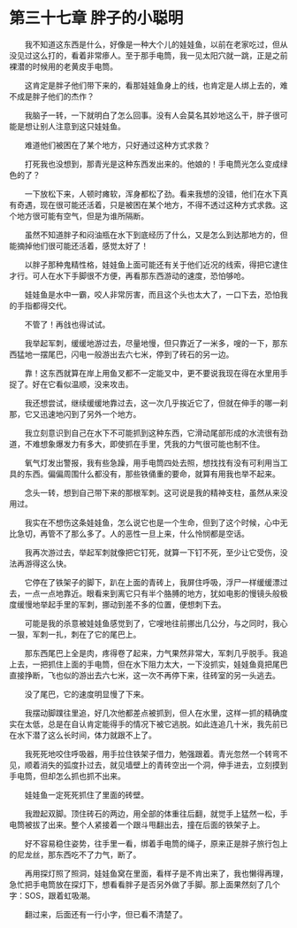 # 第三十七章 胖子的小聪明


　　我不知道这东西是什么，好像是一种大个儿的娃娃鱼，以前在老家吃过，但从没见过这么打的，看着非常瘆人。至于那手电筒，我一见太阳穴就一跳，正是之前裸潜的时候用的老黄皮手电筒。

　　这肯定是胖子他们带下来的，看那娃娃鱼身上的线，也肯定是人绑上去的，难不成是胖子他们的杰作？

　　我脑子一转，一下就明白了怎么回事。没有人会莫名其妙地这么干，胖子很可能是想让别人注意到这只娃娃鱼。   

　　难道他们被困在了某个地方，只好通过这种方式求救？

　　打死我也没想到，那青光是这种东西发出来的。他娘的！手电筒光怎么变成绿色的了？

　　一下放松下来，人顿时瘫软，浑身都松了劲。看来我想的没错，他们在水下真有奇遇，现在很可能还活着，只是被困在某个地方，不得不透过这种方式求救。这个地方很可能有空气，但是为谁所隔断。

　　虽然不知道胖子和闷油瓶在水下到底经历了什么，又是怎么到达那地方的，但能摘掉他们很可能还活着，感觉太好了！

　　以胖子那种鬼精性格，娃娃鱼上面可能还有关于他们近况的线索，得把它逮住才行。可人在水下手脚很不方便，再看那东西游动的速度，恐怕够呛。  

　　娃娃鱼是水中一霸，咬人非常厉害，而且这个头也太大了，一口下去，恐怕我的手指都得交代。

　　不管了！再戗也得试试。

　　我举起军刺，缓缓地游过去，尽量地慢，但只靠近了一米多，嗖的一下，那东西猛地一摆尾巴，闪电一般游出去六七米，停到了砖石的另一边。

　　靠！这东西就算在岸上用鱼叉都不一定能叉中，更不要说我现在得在水里用手捉了。好在它看似温顺，没来攻击。

　　我还想尝试，继续缓缓地靠过去，这一次几乎挨近它了，但就在伸手的哪一刹那，它又迅速地闪到了另外一个地方。

　　我立刻意识到自己在水下不可能抓到这种东西，它滑动尾部形成的水流很有劲道，不难想象爆发力有多大，即使抓在手里，凭我的力气很可能也制不住。   

　　氧气灯发出警报，我有些急躁，用手电筒四处去照，想找找有没有可利用当工具的东西。偏偏周围什么都没有，那些铁俑重的要命，就算有用我也举不起来。

　　念头一转，想到自己带下来的那根军刺。这可说是我的精神支柱，虽然从来没用过。

　　我实在不想伤这条娃娃鱼，怎么说它也是一个生命，但到了这个时候，心中无比急切，再管不了那么多了。人的恶性一旦上来，什么怜悯都是空话。

　　我再次游过去，举起军刺就像把它钉死，就算一下钉不死，至少让它受伤，没法再游得这么快。

　　它停在了铁架子的脚下，趴在上面的青砖上，我屏住呼吸，浮尸一样缓缓漂过去，一点一点地靠近。眼看来到离它只有半个胳膊的地方，犹如电影的慢镜头般极度缓慢地举起手里的军刺，挪动到差不多的位置，便想刺下去。   

　　可能是我的杀意被娃娃鱼感觉到了，它嗖地往前挪出几公分，与之同时，我心一狠，军刺一扎，刺在了它的尾巴上。

　　那东西尾巴上全是肉，疼得卷了起来，力气果然非常大，军刺几乎脱手。我追上去，一把抓住上面的手电筒，但在水下阻力太大，一下没抓实，娃娃鱼竟把尾巴直接挣断，飞也似的游出去六七米，这一次不再停下来，往砖室的另一头逃去。

　　没了尾巴，它的速度明显慢了下来。

　　我摆动脚蹼往里追，好几次他都差点被抓到，但人在水里，这样一抓的精确度实在太低，总是在自认肯定能得手的情况下被它逃脱。如此连追几十米，我先前已在水下潜了这么长时间，体力就跟不上了。

　　我死死地咬住呼吸器，用手拉住铁架子借力，勉强跟着。青光忽然一个转弯不见，顺着消失的弧度扑过去，就见墙壁上的青砖空出一个洞，伸手进去，立刻摸到手电筒，但却怎么抓也抓不出来。

　　娃娃鱼一定死死抓住了里面的砖壁。   

　　我蹬起双脚。顶住砖石的两边，用全部的体重往后翻，就觉手上猛然一松，手电筒被拔了出来。整个人紧接着一个跟斗甩翻出去，撞在后面的铁架子上。

　　好不容易稳住姿势，往手里一看，绑着手电筒的绳子，原来正是胖子旅行包上的尼龙丝，那东西吃不了力气，断了。

　　再用探灯照了照洞，娃娃鱼窝在里面，看样子是不肯出来了，我也懒得再理，急忙把手电筒放在探灯下，想看看胖子是否另外做了手脚。那上面果然刻了几个字：SOS，跟着虹吸潮。

　　翻过来，后面还有一行小字，但已看不清楚了。

